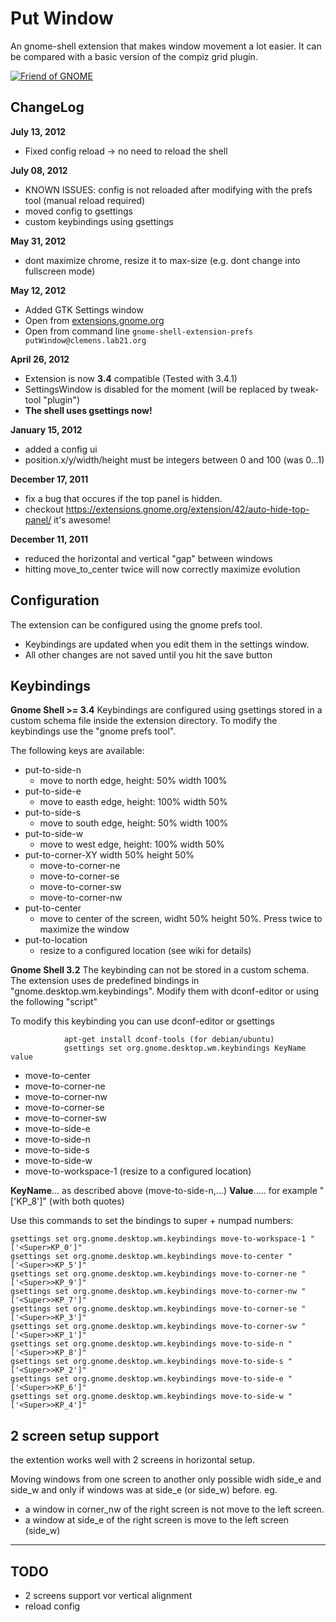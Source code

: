Put Window
==========


An gnome-shell extension that makes window movement a lot
easier. It can be compared with a basic version of the compiz
grid plugin.

[![Friend of GNOME](http://www-old.gnome.org/friends/banners/friends-of-gnome.png)](http://www.gnome.org/friends/ "Friend of GNOME")

ChangeLog
-------

__July 13, 2012__
 * Fixed config reload -> no need to reload the shell

__July 08, 2012__
 * KNOWN ISSUES: config is not reloaded after modifying with the prefs tool (manual reload required)
 * moved config to gsettings
 * custom keybindings using gsettings

__May 31, 2012__
 * dont maximize chrome, resize it to max-size (e.g. dont change into fullscreen mode)

__May 12, 2012__

 * Added GTK Settings window
  * Open from [extensions.gnome.org](https://extensions.gnome.org/local/)
  * Open from command line `gnome-shell-extension-prefs putWindow@clemens.lab21.org`

__April 26, 2012__

 * Extension is now **3.4** compatible (Tested with 3.4.1)
 * SettingsWindow is disabled for the moment (will be replaced by tweak-tool "plugin")
 * **The shell uses gsettings now!**

__January 15, 2012__

 * added a config ui
 * position.x/y/width/height must be integers between 0 and 100 (was 0...1)

__December 17, 2011__

 * fix a bug that occures if the top panel is hidden.
  * checkout https://extensions.gnome.org/extension/42/auto-hide-top-panel/ it's awesome!

__December 11, 2011__

 * reduced the horizontal and vertical "gap" between windows
 * hitting move_to_center twice will now correctly maximize evolution

Configuration
-------------

The extension can be configured using the gnome prefs tool.
 * Keybindings are updated when you edit them in the settings window.
 * All other changes are not saved until you hit the save button


Keybindings
-----------

__Gnome Shell >= 3.4__
Keybindings are configured using gsettings stored in a custom schema file inside the extension directory. To
modify the keybindings use the "gnome prefs tool".

The following keys are available:

* put-to-side-n
  *  move to north edge, height: 50% width 100%
* put-to-side-e
  *  move to easth edge, height: 100% width 50%
* put-to-side-s
  *  move to south edge, height: 50% width 100%
* put-to-side-w
  *  move to west  edge, height: 100% width 50%
* put-to-corner-XY   width 50% height 50%
  *  move-to-corner-ne
  *  move-to-corner-se
  *  move-to-corner-sw
  *  move-to-corner-nw
* put-to-center
  *  move to center of the screen, widht 50% height 50%. Press twice to maximize the window
* put-to-location
  *  resize to a configured location (see wiki for details)

__Gnome Shell 3.2__
The keybinding can not be stored in a custom schema. The extension uses de predefined bindings
in "gnome.desktop.wm.keybindings". Modify them with dconf-editor or using the following "script"

To modify this keybinding you can use dconf-editor or gsettings

                apt-get install dconf-tools (for debian/ubuntu)
                gsettings set org.gnome.desktop.wm.keybindings KeyName value

 * move-to-center
 * move-to-corner-ne
 * move-to-corner-nw
 * move-to-corner-se
 * move-to-corner-sw
 * move-to-side-e
 * move-to-side-n
 * move-to-side-s
 * move-to-side-w
 * move-to-workspace-1 (resize to a configured location)

**KeyName**... as described above (move-to-side-n,...)
**Value**..... for example "['<Alt>KP_8']" (with  both quotes)

Use this commands to set the bindings to super + numpad numbers:

    gsettings set org.gnome.desktop.wm.keybindings move-to-workspace-1 "['<Super>KP_0']"
    gsettings set org.gnome.desktop.wm.keybindings move-to-center "['<Super>>KP_5']"
    gsettings set org.gnome.desktop.wm.keybindings move-to-corner-ne "['<Super>>KP_9']"
    gsettings set org.gnome.desktop.wm.keybindings move-to-corner-nw "['<Super>>KP_7']"
    gsettings set org.gnome.desktop.wm.keybindings move-to-corner-se "['<Super>>KP_3']"
    gsettings set org.gnome.desktop.wm.keybindings move-to-corner-sw "['<Super>>KP_1']"
    gsettings set org.gnome.desktop.wm.keybindings move-to-side-n "['<Super>>KP_8']"
    gsettings set org.gnome.desktop.wm.keybindings move-to-side-s "['<Super>>KP_2']"
    gsettings set org.gnome.desktop.wm.keybindings move-to-side-e "['<Super>>KP_6']"
    gsettings set org.gnome.desktop.wm.keybindings move-to-side-w "['<Super>>KP_4']"


2 screen setup support
-------

the extention works well with 2 screens in horizontal setup.

Moving windows from one screen to another only possible widh side_e and side_w
and only if windows was at side_e (or side_w) before. eg.

* a window in corner_nw of the right screen is not move to the left screen.
* a window at side_e of the right screen is move to the left screen (side_w)


- - -
TODO
----

* 2 screens support vor vertical alignment
* reload config

